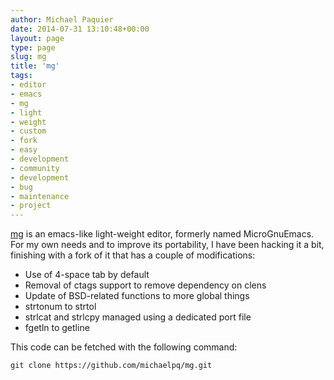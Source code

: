 ```yaml
---
author: Michael Paquier
date: 2014-07-31 13:10:48+00:00
layout: page
type: page
slug: mg
title: 'mg'
tags:
- editor
- emacs
- mg
- light
- weight
- custom
- fork
- easy
- development
- community
- development
- bug
- maintenance
- project
---
```

[mg](https://github.com/michaelpq/mg) is an emacs-like light-weight editor,
formerly named MicroGnuEmacs. For my own needs and to improve its portability,
I have been hacking it a bit, finishing with a fork of it that has a couple
of modifications:

  * Use of 4-space tab by default
  * Removal of ctags support to remove dependency on clens
  * Update of BSD-related functions to more global things
   * strtonum to strtol
   * strlcat and strlcpy managed using a dedicated port file
   * fgetln to getline

This code can be fetched with the following command:

    git clone https://github.com/michaelpq/mg.git
